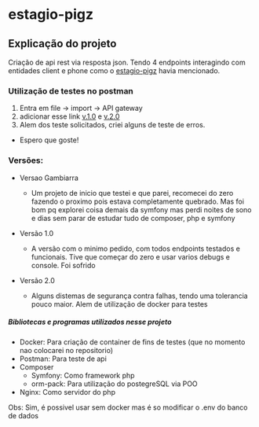 # estagio-pigz

## Explicação do projeto

Criação de api rest via resposta json. Tendo 4 endpoints interagindo com entidades client e phone como o [estagio-pigz](https://github.com/orangebr/estagio-pigz) havia mencionado.

### Utilização de testes no postman

1. Entra em file -> import -> API gateway
2. adicionar esse link [v.1.0](https://www.getpostman.com/collections/74f83f22f2ab4d915a61) e [v.2.0](https://www.getpostman.com/collections/1eb40b962f3558da393d)
3. Alem dos teste solicitados, criei alguns de teste de erros.
* Espero que goste!

### Versões:

* Versao Gambiarra
  * Um projeto de inicio que testei e que parei, recomecei do zero fazendo o proximo pois estava completamente quebrado. Mas foi bom pq explorei coisa demais da symfony mas perdi noites de sono e dias sem parar de estudar tudo de composer, php e symfony

* Versão 1.0
  * A versão com o minimo pedido, com todos endpoints testados e funcionais. Tive que começar do zero e usar varios debugs e console. Foi sofrido
 
* Versão 2.0
  * Alguns distemas de segurança contra falhas, tendo uma tolerancia pouco maior. Alem de utilização de docker para testes

##### Bibliotecas e programas utilizados nesse projeto
* Docker: Para criação de container de fins de testes (que no momento nao colocarei no repositorio)
* Postman: Para teste de api
* Composer
  * Symfony: Como framework php
  * orm-pack: Para utilização do postegreSQL via POO
* Nginx: Como servidor do php

Obs: Sim, é possivel usar sem docker mas é so modificar o .env do banco de dados
